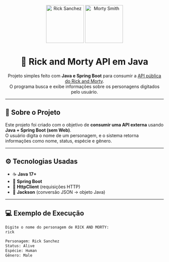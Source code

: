<!-- CAPA -->
<p align="center">
  <img src="https://rickandmortyapi.com/api/character/avatar/1.jpeg" width="120" alt="Rick Sanchez">
  <img src="https://rickandmortyapi.com/api/character/avatar/2.jpeg" width="120" alt="Morty Smith">
</p>

<h1 align="center">🧬 Rick and Morty API em Java</h1>

<p align="center">
  Projeto simples feito com <b>Java e Spring Boot</b> para consumir a <a href="https://rickandmortyapi.com/">API pública do Rick and Morty</a>.<br>
  O programa busca e exibe informações sobre os personagens digitados pelo usuário.
</p>

---

## 🧠 Sobre o Projeto

Este projeto foi criado com o objetivo de **consumir uma API externa** usando **Java + Spring Boot (sem Web)**.  
O usuário digita o nome de um personagem, e o sistema retorna informações como nome, status, espécie e gênero.

---

## ⚙️ Tecnologias Usadas
- ☕ **Java 17+**
- 🌱 **Spring Boot**
- 🔗 **HttpClient** (requisições HTTP)
- 🧰 **Jackson** (conversão JSON → objeto Java)

---

## 💻 Exemplo de Execução

```bash
Digite o nome do personagem de RICK AND MORTY:
rick

Personagem: Rick Sanchez
Status: Alive
Espécie: Human
Gênero: Male
